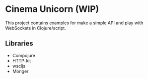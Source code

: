 # Cinema Unicorn (WIP)

This project contains examples for make a simple API and play with WebSockets in Clojure/script.

## Libraries

* Compojure
* HTTP-kit
* wscljs
* Monger
